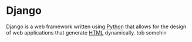 # Django



Django is a web framework written using [Python](/wiki/Python) that allows for the design of web applications that generate [HTML](/wiki/HTML) dynamically. tob somehin
